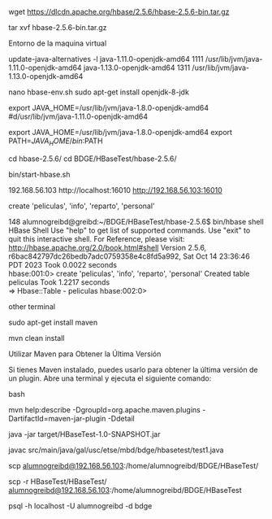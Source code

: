

wget https://dlcdn.apache.org/hbase/2.5.6/hbase-2.5.6-bin.tar.gz

tar xvf hbase-2.5.6-bin.tar.gz

Entorno de la maquina virtual

update-java-alternatives -l
java-1.11.0-openjdk-amd64      1111       /usr/lib/jvm/java-1.11.0-openjdk-amd64
java-1.13.0-openjdk-amd64      1311       /usr/lib/jvm/java-1.13.0-openjdk-amd64


nano hbase-env.sh 
sudo apt-get install openjdk-8-jdk



export JAVA_HOME=/usr/lib/jvm/java-1.8.0-openjdk-amd64 #d/usr/lib/jvm/java-1.11.0-openjdk-amd64

export JAVA_HOME=/usr/lib/jvm/java-1.8.0-openjdk-amd64
export PATH=$JAVA_HOME/bin:$PATH


cd hbase-2.5.6/
cd BDGE/HBaseTest/hbase-2.5.6/

bin/start-hbase.sh



192.168.56.103 
http://localhost:16010
http://192.168.56.103:16010



create 'peliculas', 'info', 'reparto', 'personal'


148 alumnogreibd@greibd:~/BDGE/HBaseTest/hbase-2.5.6$ bin/hbase shell
HBase Shell
Use "help" to get list of supported commands.
Use "exit" to quit this interactive shell.
For Reference, please visit: http://hbase.apache.org/2.0/book.html#shell
Version 2.5.6, r6bac842797dc26bedb7adc0759358e4c8fd5a992, Sat Oct 14 23:36:46 PDT 2023
Took 0.0022 seconds                                                                                                                                                                                                
hbase:001:0> create 'peliculas', 'info', 'reparto', 'personal'
Created table peliculas
Took 1.2217 seconds                                                                                                                                                                                                
=> Hbase::Table - peliculas
hbase:002:0> 

other terminal 

sudo apt-get install maven

mvn clean install

Utilizar Maven para Obtener la Última Versión

Si tienes Maven instalado, puedes usarlo para obtener la última versión de un plugin. Abre una terminal y ejecuta el siguiente comando:

bash

mvn help:describe -DgroupId=org.apache.maven.plugins -DartifactId=maven-jar-plugin -Ddetail


java -jar  target/HBaseTest-1.0-SNAPSHOT.jar


javac src/main/java/gal/usc/etse/mbd/bdge/hbasetest/test1.java


scp alumnogreibd@192.168.56.103:/home/alumnogreibd/BDGE/HBaseTest/


scp -r HBaseTest/HBaseTest/ alumnogreibd@192.168.56.103:/home/alumnogreibd/BDGE/HBaseTest

psql -h localhost -U alumnogreibd -d bdge




